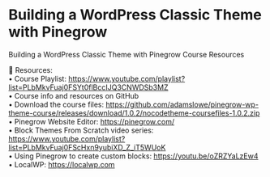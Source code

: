 # Building a WordPress Classic Theme with Pinegrow

Building a WordPress Classic Theme with Pinegrow Course Resources

🧰 Resources:  
• Course Playlist: https://www.youtube.com/playlist?list=PLbMkvFuaj0FSYt0flBccIJQ3CNWDSb3MZ  
• Course info and resources on GitHub  
• Download the course files: https://github.com/adamslowe/pinegrow-wp-theme-course/releases/download/1.0.2/nocodetheme-coursefiles-1.0.2.zip  
• Pinegrow Website Editor: https://pinegrow.com/  
• Block Themes From Scratch video series: https://www.youtube.com/playlist?list=PLbMkvFuaj0FScHxn9yubiXD_Z_iT5WUoK  
• Using Pinegrow to create custom blocks: https://youtu.be/oZRZYaLzEw4  
• LocalWP: https://localwp.com

